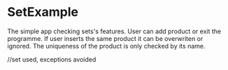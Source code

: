 # SetExample

The simple app checking sets's features. User can add product or exit the programme. If user inserts the same product it can be overwriten or ignored.
The uniqueness of the product is only checked by its name.

//set used, exceptions avoided
